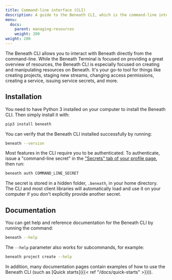 ```yaml
---
title: Command-line interface (CLI)
description: A guide to the Beneath CLI, which is the command-line interface to Beneath
menu:
  docs:
    parent: managing-resources
    weight: 200
weight: 200
---
```


The Beneath CLI allows you to interact with Beneath directly from the command-line. While the Beneath Terminal is focused on providing a great overview of resources, the Beneath CLI is especially focused on creating and manipulating resources on Beneath. It's your go-to tool for things like creating projects, staging new streams, changing access permissions, creating a service, issuing service secrets, and more.

## Installation

You need to have Python 3 installed on your computer to install the Beneath CLI. Then simply install it with:

```bash
pip3 install beneath
```

You can verify that the Beneath CLI installed successfully by running:

```bash
beneath --version
```

Most features in the CLI require you to be authenticated. To authenticate, issue a "command-line secret" in the ["Secrets" tab of your profile page](https://beneath.dev/-/redirects/secrets), then run:

```bash
beneath auth COMMAND_LINE_SECRET
```

The secret is stored in a hidden folder, `.beneath`, in your home directory. The CLI and most client libraries will automatically load and use it on your computer if you don't explicitly provide another secret.

## Documentation

You can get help and reference documentation for the Beneath CLI by running the command:

```bash
beneath --help
```

The `--help` parameter also works for subcommands, for example:

```bash
beneath project create --help
```

In addition, many documentation pages contain examples of how to use the Beneath CLI (such as [Quick starts]({{< ref "/docs/quick-starts" >}})).
